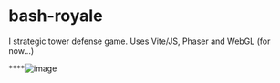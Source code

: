 # bash-royale
I strategic tower defense game. Uses Vite/JS, Phaser and WebGL (for now...)

****![image](https://github.com/smithd36/bash-royale/assets/90289165/8622199d-2ec6-451f-8450-570d708bb64b)
